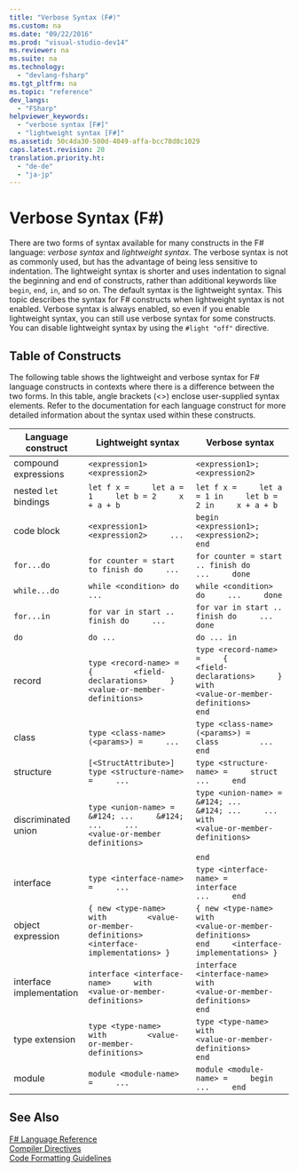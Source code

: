 ```yaml
---
title: "Verbose Syntax (F#)"
ms.custom: na
ms.date: "09/22/2016"
ms.prod: "visual-studio-dev14"
ms.reviewer: na
ms.suite: na
ms.technology: 
  - "devlang-fsharp"
ms.tgt_pltfrm: na
ms.topic: "reference"
dev_langs: 
  - "FSharp"
helpviewer_keywords: 
  - "verbose syntax [F#]"
  - "lightweight syntax [F#]"
ms.assetid: 50c4da30-580d-4049-affa-bcc78d8c1029
caps.latest.revision: 20
translation.priority.ht: 
  - "de-de"
  - "ja-jp"
---
```

# Verbose Syntax (F#)
There are two forms of syntax available for many constructs in the F# language: *verbose syntax* and *lightweight syntax*. The verbose syntax is not as commonly used, but has the advantage of being less sensitive to indentation. The lightweight syntax is shorter and uses indentation to signal the beginning and end of constructs, rather than additional keywords like `begin`, `end`, `in`, and so on. The default syntax is the lightweight syntax. This topic describes the syntax for F# constructs when lightweight syntax is not enabled. Verbose syntax is always enabled, so even if you enable lightweight syntax, you can still use verbose syntax for some constructs. You can disable lightweight syntax by using the `#light "off"` directive.  
  
## Table of Constructs  
 The following table shows the lightweight and verbose syntax for F# language constructs in contexts where there is a difference between the two forms. In this table, angle brackets (<>) enclose user-supplied syntax elements. Refer to the documentation for each language construct for more detailed information about the syntax used within these constructs.  
  
|Language construct|Lightweight syntax|Verbose syntax|  
|------------------------|------------------------|--------------------|  
|compound expressions|`<expression1> <expression2>`|`<expression1>; <expression2>`|  
|nested `let` bindings|`let f x =     let a = 1     let b = 2     x + a + b`|`let f x =     let a = 1 in     let b = 2 in     x + a + b`|  
|code block|`<expression1>     <expression2>     ...`|`begin         <expression1>;         <expression2>;     end`|  
|`for...do`|`for counter = start to finish do     ...`|`for counter = start .. finish do     ...     done`|  
|`while...do`|`while <condition> do     ...`|`while <condition> do     ...     done`|  
|`for...in`|`for var in start .. finish do     ...`|`for var in start .. finish do     ...     done`|  
|`do`|`do ...`|`do ... in`|  
|record|`type <record-name> =     {         <field-declarations>     }     <value-or-member-definitions>`|`type <record-name> =     {         <field-declarations>     }     with         <value-or-member-definitions>     end`|  
|class|`type <class-name>(<params>) =     ...`|`type <class-name>(<params>) =     class         ...     end`|  
|structure|`[<StructAttribute>] type <structure-name> =     ...`|`type <structure-name> =     struct         ...     end`|  
|discriminated union|`type <union-name> =     &#124; ...     &#124; ...     ...     <value-or-member definitions>`|`type <union-name> =     &#124; ...     &#124; ...     ...     with          <value-or-member-definitions>`<br /><br /> `end`|  
|interface|`type <interface-name> =     ...`|`type <interface-name> =     interface         ...     end`|  
|object expression|`{ new <type-name>     with         <value-or-member-definitions>     <interface-implementations> }`|`{ new <type-name>     with         <value-or-member-definitions>     end     <interface-implementations> }`|  
|interface implementation|`interface <interface-name>     with         <value-or-member-definitions>`|`interface <interface-name>     with         <value-or-member-definitions>     end`|  
|type extension|`type <type-name>     with         <value-or-member-definitions>`|`type <type-name>     with         <value-or-member-definitions>     end`|  
|module|`module <module-name> =     ...`|`module <module-name> =     begin         ...     end`|  
  
## See Also  
 [F# Language Reference](../VS_csharp/fsharp-language-reference.md)   
 [Compiler Directives](../VS_csharp/compiler-directives--fsharp-.md)   
 [Code Formatting Guidelines](../VS_csharp/code-formatting-guidelines--fsharp-.md)